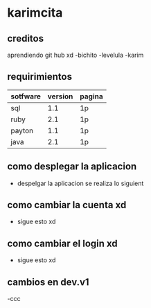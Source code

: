 # karimcita
## creditos
 aprendiendo git hub xd
       -bichito
       -levelula
       -karim
       
## requirimientos
| sotfware| version | pagina |
| --------|---------|-------|
| sql     | 1.1     |  1p  |
| ruby    | 2.1     |  1p  |
| payton  | 1.1     |  1p  |
| java    | 2.1     |  1p  |
## como desplegar la aplicacion
- despelgar la aplicacion se realiza lo siguient 
## como cambiar la cuenta xd
- sigue esto xd 
## como cambiar el login xd
- sigue esto xd 
## cambios en dev.v1
-ccc